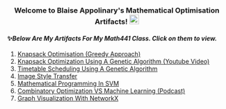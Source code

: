 <h3 align="center">
  Welcome to Blaise Appolinary's Mathematical Optimisation Artifacts!
  <img src="https://media.giphy.com/media/hvRJCLFzcasrR4ia7z/giphy.gif" width="22">
</h3>


#### ✨*Below Are My Artifacts For My Math441 Class. Click on them to view.*
1. [Knapsack Optimisation (Greedy Approach)](https://nbviewer.org/github/Blaise143/Knapsack-Optimization/blob/main/Knapsack.ipynb)
2. [Knapsack Optimization Using A Genetic Algorithm (Youtube Video)](https://youtu.be/TH2tgm_0b3Q)
3. [Timetable Scheduling Using A Genetic Algorithm](https://nbviewer.org/github/Blaise143/Scheduling_Optimization--Genetic_Algorithm/blob/main/GeneticAlgorithm.ipynb)
4. [Image Style Transfer](https://nbviewer.org/github/Blaise143/Image-Style-Transfer/blob/main/Image%20Style%20Transfer.ipynb)
5. [Mathematical Programming In SVM](https://nbviewer.org/github/Blaise143/Mathematical-Programming-in-Support-Vector-Machines/blob/master/Main.ipynb)
6. [Combinatory Optimization VS Machine Learning (Podcast)](https://youtu.be/4CgqOa3g15o)
7. [Graph Visualization With NetworkX](https://nbviewer.org/github/Blaise143/Graph-Visuzlization/blob/main/NetworkX.ipynb)

